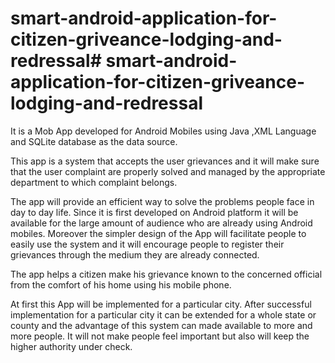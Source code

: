 # smart-android-application-for-citizen-griveance-lodging-and-redressal# smart-android-application-for-citizen-griveance-lodging-and-redressal
It is a Mob App developed for Android Mobiles using Java ,XML Language  and SQLite  database as the data source.

This app is a system that accepts the user grievances and it will make sure that the user complaint are properly solved and managed by the appropriate department to which complaint belongs.

The app will provide an efficient way to solve the problems people face in day to day life. Since it is first developed on Android platform it will be available for the large amount of audience who are already using Android mobiles. Moreover the simpler design of the App will facilitate people to easily use the system and it will encourage people to register their grievances through the medium they are already connected.

The app helps a citizen make his grievance known to the concerned official from the comfort of his home using his mobile phone.

At first this App will be implemented for a particular city. After successful implementation for a particular city it can be extended for a whole state or county and the advantage of this system can made available to more and more people. It will not make people feel important but also will keep the higher authority under check.

